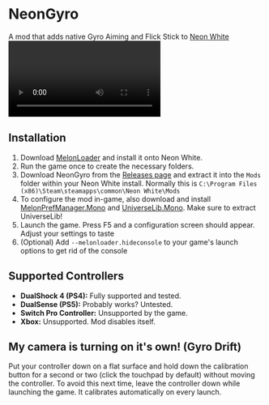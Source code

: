 # NeonGyro
A mod that adds native Gyro Aiming and Flick Stick to [Neon White](https://store.steampowered.com/app/1533420/Neon_White/)
<video src="https://github.com/user-attachments/assets/f4602b48-2748-4602-b6ec-c7d08a78b2a9"></video>

## Installation
1. Download [MelonLoader](https://melonloader.co/) and install it onto Neon White.
2. Run the game once to create the necessary folders.
3. Download NeonGyro from the [Releases page](https://github.com/naokoaf/NeonGyro/releases/latest) and extract it into the `Mods` folder within your Neon White install. Normally this is `C:\Program Files (x86)\Steam\steamapps\common\Neon White\Mods`
4. To configure the mod in-game, also download and install [MelonPrefManager.Mono](https://github.com/Bluscream/MelonPreferencesManager/releases/latest) and [UniverseLib.Mono](https://github.com/sinai-dev/UniverseLib/releases/latest). Make sure to extract UniverseLib!
5. Launch the game. Press F5 and a configuration screen should appear. Adjust your settings to taste
6. (Optional) Add `--melonloader.hideconsole` to your game's launch options to get rid of the console

## Supported Controllers
* **DualShock 4 (PS4):** Fully supported and tested.
* **DualSense (PS5):** Probably works? Untested.
* **Switch Pro Controller:** Unsupported by the game.
* **Xbox:** Unsupported. Mod disables itself.

## My camera is turning on it's own! (Gyro Drift)
Put your controller down on a flat surface and hold down the calibration button for a second or two (click the touchpad by default) without moving the controller.
To avoid this next time, leave the controller down while launching the game. It calibrates automatically on every launch.
